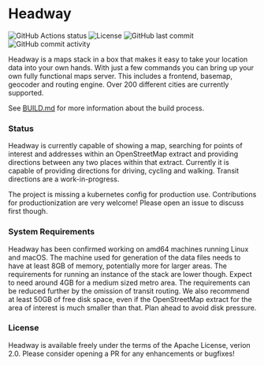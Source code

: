 # Headway

![GitHub Actions status](https://github.com/headwaymaps/headway/actions/workflows/main.yml/badge.svg?branch=main)
![License](https://img.shields.io/github/license/ellenhp/headway)
![GitHub last commit](https://img.shields.io/github/last-commit/ellenhp/headway)
![GitHub commit activity](https://img.shields.io/github/commit-activity/m/ellenhp/headway)

Headway is a maps stack in a box that makes it easy to take your location data into your own hands. With just a few commands you can bring up your own fully functional maps server. This includes a frontend, basemap, geocoder and routing engine. Over 200 different cities are currently supported.

See [BUILD.md](./BUILD.md) for more information about the build process.

### Status

Headway is currently capable of showing a map, searching for points of interest and addresses within an OpenStreetMap extract and providing directions between any two places within that extract. Currently it is capable of providing directions for driving, cycling and walking. Transit directions are a work-in-progress.

The project is missing a kubernetes config for production use. Contributions for productionization are very welcome! Please open an issue to discuss first though.

### System Requirements

Headway has been confirmed working on amd64 machines running Linux and macOS. The machine used for generation of the data files needs to have at least 8GB of memory, potentially more for larger areas. The requirements for running an instance of the stack are lower though. Expect to need around 4GB for a medium sized metro area. The requirements can be reduced further by the omission of transit routing. We also recommend at least 50GB of free disk space, even if the OpenStreetMap extract for the area of interest is much smaller than that. Plan ahead to avoid disk pressure.

### License

Headway is available freely under the terms of the Apache License, verion 2.0. Please consider opening a PR for any enhancements or bugfixes!
